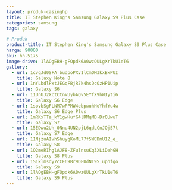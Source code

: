 ```yaml
---
layout: produk-casinghp
title: IT Stephen King's Samsung Galaxy S9 Plus Case
categories: samsung
tags: galaxy

# Produk
product-title: IT Stephen King's Samsung Galaxy S9 Plus Case
harga: 90000
sku: hn-5175
image-drive: 1lAOgEBH-gFOpdk6A0wzQULgXrTkU1eT6
gallery:
  - url: 1cvqJd0SFA_budpoPXv1lCmOM3kxBxPUI
    title: Galaxy Note 8
  - url: 1nYLbdlPxtJEGqFBjR7k4hsDcQzHP1Uip
    title: Galaxy S6
  - url: 11UnUJ2XctCtnVUybAQv5EYfX9hWIyti6
    title: Galaxy S6 Edge
  - url: 1sovbSgFLNM7wPPMW4ebpwuhHoYhfYu4w
    title: Galaxy S6 Edge Plus
  - url: 1mRKxTTa_kY1gwHufG4lRMqMD-Dr0UwuT
    title: Galaxy S7
  - url: 15EDwu2Uh_0Nnu4UN2pjL6qdLCnJOjS7t
    title: Galaxy S7 Edge
  - url: 11NjzuAIvhShuygKoML77f5WCDmU1Z_e_
    title: Galaxy S8
  - url: 1Q2meRIhglAJF8-ZFulnsuKq3XLiDehGH
    title: Galaxy S8 Plus
  - url: 1S1klmsdy7cCE69Br9DFUdNT9S_uphfgo
    title: Galaxy S9
  - url: 1lAOgEBH-gFOpdk6A0wzQULgXrTkU1eT6
    title: Galaxy S9 Plus
---
```


